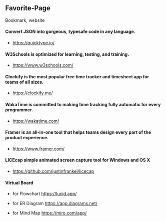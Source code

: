 ## Favorite-Page
Bookmark, website

#### Convert JSON into gorgeous, typesafe code in any language.
- https://quicktype.io/

#### W3Schools is optimized for learning, testing, and training.
- https://www.w3schools.com/

#### Clockify is the most popular free time tracker and timesheet app for teams of all sizes.
- https://clockify.me/
#### WakaTime is committed to making time tracking fully automatic for every programmer.
- https://wakatime.com/

#### Framer is an all-in-one tool that helps teams design every part of the product experience. 
- https://www.framer.com/

#### LICEcap simple animated screen capture tool for Windows and OS X
- https://github.com/justinfrankel/licecap

#### Virtual Board 
- for Flowchart 
https://lucid.app/

- for ER Diagram 
https://app.diagrams.net/

- for Mind Map
https://miro.com/app/
